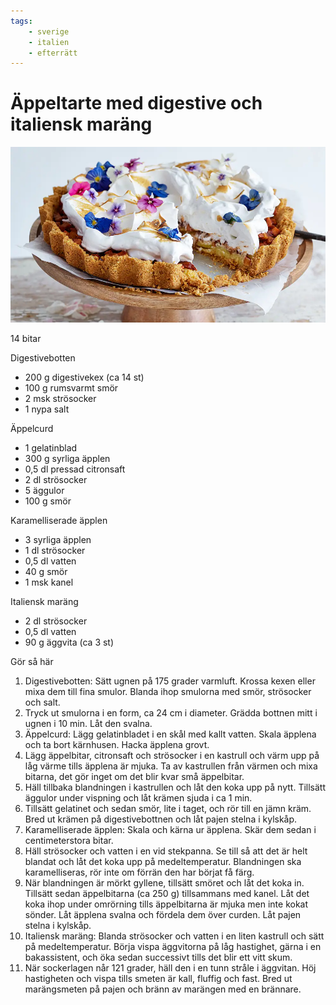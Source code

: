 ```yaml
---
tags:
    - sverige
    - italien
    - efterrätt
---
```

# Äppeltarte med digestive och italiensk maräng

![image](/img/sött/äppeltarte-med-digestive-och-italiensk-maräng.jpg)

14 bitar

Digestivebotten

- 200 g digestivekex (ca 14 st)
- 100 g rumsvarmt smör
- 2 msk strösocker
- 1 nypa salt

Äppelcurd

- 1 gelatinblad
- 300 g syrliga äpplen
- 0,5 dl pressad citronsaft
- 2 dl strösocker
- 5 äggulor
- 100 g smör

Karamelliserade äpplen

- 3 syrliga äpplen
- 1 dl strösocker
- 0,5 dl vatten
- 40 g smör
- 1 msk kanel

Italiensk maräng

- 2 dl strösocker
- 0,5 dl vatten
- 90 g äggvita (ca 3 st)

Gör så här

1. Digestivebotten: Sätt ugnen på 175 grader varmluft. Krossa kexen eller mixa dem till fina smulor. Blanda ihop smulorna med smör, strösocker och salt.
2. Tryck ut smulorna i en form, ca 24 cm i diameter. Grädda bottnen mitt i ugnen i 10 min. Låt den svalna.
3. Äppelcurd: Lägg gelatinbladet i en skål med kallt vatten. Skala äpplena och ta bort kärnhusen. Hacka äpplena grovt.
4. Lägg äppelbitar, citronsaft och strösocker i en kastrull och värm upp på låg värme tills äpplena är mjuka. Ta av kastrullen från värmen och mixa bitarna, det gör inget om det blir kvar små äppelbitar.
5. Häll tillbaka blandningen i kastrullen och låt den koka upp på nytt. Tillsätt äggulor under vispning och låt krämen sjuda i ca 1 min.
6. Tillsätt gelatinet och sedan smör, lite i taget, och rör till en jämn kräm. Bred ut krämen på digestivebottnen och låt pajen stelna i kylskåp.
7. Karamelliserade äpplen: Skala och kärna ur äpplena. Skär dem sedan i centimeterstora bitar.
8. Häll strösocker och vatten i en vid stekpanna. Se till så att det är helt blandat och låt det koka upp på medeltemperatur. Blandningen ska karamelliseras, rör inte om förrän den har börjat få färg.
9. När blandningen är mörkt gyllene, tillsätt smöret och låt det koka in. Tillsätt sedan äppelbitarna (ca 250 g) tillsammans med kanel. Låt det koka ihop under omrörning tills äppelbitarna är mjuka men inte kokat sönder. Låt äpplena svalna och fördela dem över curden. Låt pajen stelna i kylskåp.
10. Italiensk maräng: Blanda strösocker och vatten i en liten kastrull och sätt på medeltemperatur. Börja vispa äggvitorna på låg hastighet, gärna i en bakassistent, och öka sedan successivt tills det blir ett vitt skum.
11. När sockerlagen når 121 grader, häll den i en tunn stråle i äggvitan. Höj hastigheten och vispa tills smeten är kall, fluffig och fast. Bred ut marängsmeten på pajen och bränn av marängen med en brännare.
